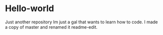 # Hello-world
Just another repository
Im just a gal that wants to learn how to code.
I made a copy of master and renamed it readme-edit.
